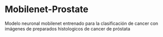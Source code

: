 # Mobilenet-Prostate
Modelo neuronal mobilenet entrenado para la clasificación de cancer con imágenes de preparados histologicos de cancer de próstata
